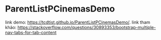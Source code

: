 # ParentListPCinemasDemo
link demo: https://tcdtist.github.io/ParentListPCinemasDemo/.
link tham khảo: https://stackoverflow.com/questions/30893353/bootstrap-multiple-nav-tabs-for-tab-content
